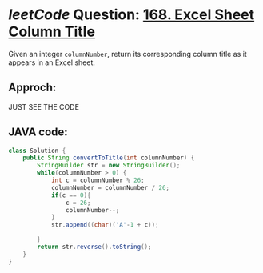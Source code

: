 # _leetCode_ Question: [168. Excel Sheet Column Title](https://leetcode.com/problems/excel-sheet-column-title/)

Given an integer `columnNumber`, return its corresponding column title as it appears in an Excel sheet.

## Approch:

JUST SEE THE CODE

## JAVA code:

```JAVA
class Solution {
    public String convertToTitle(int columnNumber) {
        StringBuilder str = new StringBuilder();
        while(columnNumber > 0) {
            int c = columnNumber % 26;
            columnNumber = columnNumber / 26;
            if(c == 0){
                c = 26;
                columnNumber--;
            }
            str.append((char)('A'-1 + c));

        }
        return str.reverse().toString();
    }
}
```
